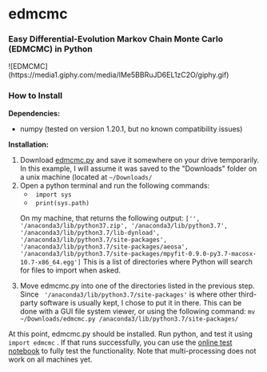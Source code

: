 # edmcmc
<H3>Easy Differential-Evolution Markov Chain Monte Carlo (EDMCMC) in Python</H3>
![EDMCMC](https://media1.giphy.com/media/IMe5BBRuJD6EL1zC2O/giphy.gif)

<H3> How to Install </H3>

<b>Dependencies: </b>
<ul>
  <li> numpy (tested on version 1.20.1, but no known compatibility issues) </li>
</ul>
  
<b>Installation:</b>

<ol>
  <li> Download <a href='https://github.com/avanderburg/edmcmc/blob/main/edmcmc.py'> edmcmc.py</a> and save it somewhere on your drive temporarily. In this example, I will assume it was saved to the "Downloads" folder on a unix machine (located at <code>~/Downloads/</code> </li>
  <li> Open a python terminal and run the following commands: 
  <ul>
    <li><code> import sys </code></li>
    <li> <code> print(sys.path) </code></li>
  </ul>
  
  On my machine, that returns the following output: 
   <code>['', '/anaconda3/lib/python37.zip', '/anaconda3/lib/python3.7', '/anaconda3/lib/python3.7/lib-dynload', '/anaconda3/lib/python3.7/site-packages', '/anaconda3/lib/python3.7/site-packages/aeosa', '/anaconda3/lib/python3.7/site-packages/mpyfit-0.9.0-py3.7-macosx-10.7-x86_64.egg']</code>
  This is a list of directories where Python will search for files to import when asked. 
  </li>
  
  <li> Move edmcmc.py into one of the directories listed in the previous step. Since <code> '/anaconda3/lib/python3.7/site-packages'</code> is where other third-party software is usually kept, I chose to put it in there. This can be done with a GUI file system viewer, or using the following command: <code>mv ~/Downloads/edmcmc.py /anaconda3/lib/python3.7/site-packages/</code>
  </li>
  </ol>


At this point, edmcmc.py should be installed. Run python, and test it using <code>import edmcmc</code> . If that runs successfully, you can use the <a href='https://github.com/avanderburg/edmcmc/blob/main/test_edmcmc.ipynb'>online test notebook</a> to fully test the functionality. Note that multi-processing does not work on all machines yet. 

  
